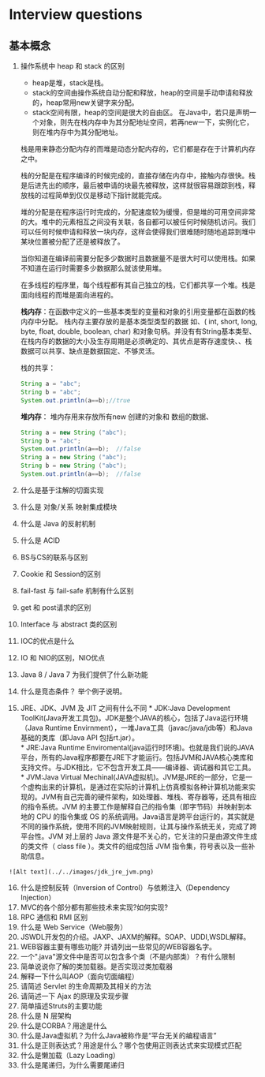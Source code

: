 ﻿# Interview questions
## 基本概念

 1. 操作系统中 heap 和 stack 的区别 
    * heap是堆，stack是栈。
    * stack的空间由操作系统自动分配和释放，heap的空间是手动申请和释放的，heap常用new关键字来分配。
    * stack空间有限，heap的空间是很大的自由区。
    在Java中，若只是声明一个对象，则先在栈内存中为其分配地址空间，若再new一下，实例化它，则在堆内存中为其分配地址。
    
    栈是用来静态分配内存的而堆是动态分配内存的，它们都是存在于计算机内存之中。

    栈的分配是在程序编译的时候完成的，直接存储在内存中，接触内存很快。栈是后进先出的顺序，最后被申请的块最先被释放，这样就很容易跟踪到栈，释放栈的过程简单到仅仅是移动下指针就能完成。

    堆的分配是在程序运行时完成的，分配速度较为缓慢，但是堆的可用空间非常的大。堆中的元素相互之间没有关联，各自都可以被任何时候随机访问。我们可以任何时候申请和释放一块内存，这样会使得我们很难随时随地追踪到堆中某块位置被分配了还是被释放了。

    当你知道在编译前需要分配多少数据时且数据量不是很大时可以使用栈。如果不知道在运行时需要多少数据那么就该使用堆。

    在多线程的程序里，每个线程都有其自己独立的栈，它们都共享一个堆。栈是面向线程的而堆是面向进程的。
    
    **栈内存**：在函数中定义的一些基本类型的变量和对象的引用变量都在函数的栈内存中分配。 栈内存主要存放的是基本类型类型的数据 如、( int, short, long, byte, float, double, boolean, char) 和对象句柄。并没有有String基本类型、在栈内存的数据的大小及生存周期是必须确定的、其优点是寄存速度快、、栈数据可以共享、缺点是数据固定、不够灵活。
    
    栈的共享：
    ```java
    String a = "abc";
    String b = "abc";
    System.out.println(a==b);//true
    ```
    
    **堆内存**：
    堆内存用来存放所有new 创建的对象和 数组的数据、
    
    ```java
    String a = new String ("abc");
    String b = "abc";
    System.out.println(a==b);  //false
    String a = new String ("abc");
    String b = new String ("abc");
    System.out.println(a==b);  //false
    ```
 2. 什么是基于注解的切面实现
 3. 什么是 对象/关系 映射集成模块
 4. 什么是 Java 的反射机制
 5. 什么是 ACID
 6. BS与CS的联系与区别
 7. Cookie 和 Session的区别
 8. fail-fast 与 fail-safe 机制有什么区别
 9. get 和 post请求的区别
 10. Interface 与 abstract 类的区别
 11. IOC的优点是什么
 12. IO 和 NIO的区别，NIO优点
 13. Java 8 / Java 7 为我们提供了什么新功能
 14. 什么是竞态条件？ 举个例子说明。
 15. JRE、JDK、JVM 及 JIT 之间有什么不同
    * JDK:Java Development ToolKit(Java开发工具包)。JDK是整个JAVA的核心，包括了Java运行环境（Java Runtime Envirnment），一堆Java工具（javac/java/jdb等）和Java基础的类库（即Java API 包括rt.jar）。   
    * JRE:Java  Runtime  Enviromental(java运行时环境)。也就是我们说的JAVA平台，所有的Java程序都要在JRE下才能运行。包括JVM和JAVA核心类库和支持文件。与JDK相比，它不包含开发工具——编译器、调试器和其它工具。    
    * JVM:Java Virtual Mechinal(JAVA虚拟机)。JVM是JRE的一部分，它是一个虚构出来的计算机，是通过在实际的计算机上仿真模拟各种计算机功能来实现的。JVM有自己完善的硬件架构，如处理器、堆栈、寄存器等，还具有相应的指令系统。JVM 的主要工作是解释自己的指令集（即字节码）并映射到本地的 CPU 的指令集或 OS 的系统调用。Java语言是跨平台运行的，其实就是不同的操作系统，使用不同的JVM映射规则，让其与操作系统无关，完成了跨平台性。JVM 对上层的 Java 源文件是不关心的，它关注的只是由源文件生成的类文件（ class file ）。类文件的组成包括 JVM 指令集，符号表以及一些补助信息。
    
    ![Alt text](../../images/jdk_jre_jvm.png)
 16. 什么是控制反转（Inversion of Control）与依赖注入（Dependency Injection）
 17. MVC的各个部分都有那些技术来实现?如何实现?
 18. RPC 通信和 RMI 区别 
 19. 什么是 Web Service（Web服务）
 20. JSWDL开发包的介绍。JAXP、JAXM的解释。SOAP、UDDI,WSDL解释。 
 21. WEB容器主要有哪些功能? 并请列出一些常见的WEB容器名字。
 22. 一个".java"源文件中是否可以包含多个类（不是内部类）？有什么限制
 23. 简单说说你了解的类加载器。是否实现过类加载器
 24. 解释一下什么叫AOP（面向切面编程）
 25. 请简述 Servlet 的生命周期及其相关的方法
 26. 请简述一下 Ajax 的原理及实现步骤
 27. 简单描述Struts的主要功能
 28. 什么是 N 层架构
 29. 什么是CORBA？用途是什么
 30. 什么是Java虚拟机？为什么Java被称作是“平台无关的编程语言”
 31. 什么是正则表达式？用途是什么？哪个包使用正则表达式来实现模式匹配
 32. 什么是懒加载（Lazy Loading）
 33. 什么是尾递归，为什么需要尾递归
 


